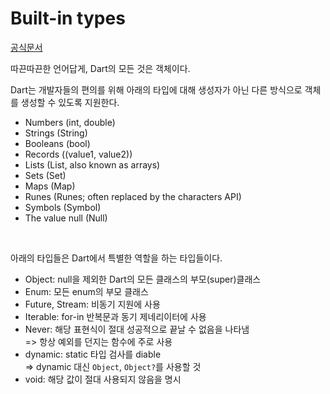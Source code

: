 # Built-in types
[공식문서](https://dart.dev/language/built-in-types#runes-and-grapheme-clusters) 

따끈따끈한 언어답게, Dart의 모든 것은 객체이다.  

Dart는 개발자들의 편의를 위해 아래의 타입에 대해 생성자가 아닌 다른 방식으로 객체를 생성할 수 있도록 지원한다.
- Numbers (int, double)
- Strings (String)
- Booleans (bool)
- Records ((value1, value2))
- Lists (List, also known as arrays)
- Sets (Set)
- Maps (Map)
- Runes (Runes; often replaced by the characters API)
- Symbols (Symbol)
- The value null (Null)

<br>

아래의 타입들은 Dart에서 특별한 역할을 하는 타입들이다.  
- Object: null을 제외한 Dart의 모든 클래스의 부모(super)클래스  
- Enum: 모든 enum의 부모 클래스  
- Future, Stream: 비동기 지원에 사용  
- Iterable: for-in 반복문과 동기 제네리이터에 사용  
- Never: 해당 표현식이 절대 성공적으로 끝날 수 없음을 나타냄    
    => 항상 예외를 던지는 함수에 주로 사용  
- dynamic: static 타입 검사를 diable    
    => dynamic 대신 `Object`, `Object?`를 사용할 것  
- void: 해당 값이 절대 사용되지 않음을 명시  
